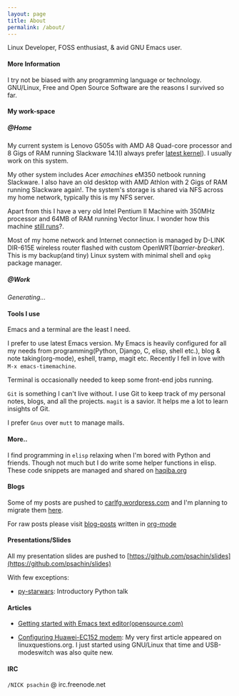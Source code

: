 ```yaml
---
layout: page
title: About
permalink: /about/
---
```


Linux Developer, FOSS enthusiast, & avid GNU Emacs user.

#### More Information

I try not be biased with any programming language or technology.
GNU/Linux, Free and Open Source Software are the reasons I survived so
far.

#### My work-space

##### @Home

My current system is Lenovo G505s with AMD A8 Quad-core processor and
8 Gigs of RAM running Slackware 14.1(I always prefer
[latest kernel](https://github.com/psachin/bash_scripts/blob/master/build_my_kernel.sh)).
I usually work on this system.

My other system includes Acer _emachines_ eM350 netbook running
Slackware. I also have an old desktop with AMD Athlon with 2 Gigs of
RAM running Slackware again!. The system's storage is shared via NFS
across my home network, typically this is my NFS server.

Apart from this I have a very old Intel Pentium II Machine with 350MHz
processor and 64MB of RAM running Vector linux. I wonder how this
machine [still
runs](https://plus.google.com/+Sachinp/posts/UMCp3L6NiAn?pid=5864821069617337218&oid=113870692888444102463)?.

Most of my home network and Internet connection is managed by D-LINK
DIR-615E wireless router flashed with custom
OpenWRT(_barrier-breaker_). This is my backup(and tiny) Linux system
with minimal shell and `opkg` package manager.

##### @Work

*Generating...*

#### Tools I use

Emacs and a terminal are the least I need.

I prefer to use latest Emacs version. My Emacs is heavily configured
for all my needs from programming(Python, Django, C, elisp, shell
etc.), blog & note taking(org-mode), eshell, tramp, magit etc.
Recently I fell in love with `M-x emacs-timemachine`.

Terminal is occasionally needed to keep some front-end jobs running.

`Git` is something I can't live without. I use Git to keep track of my
personal notes, blogs, and all the projects. `magit` is a savior. It
helps me a lot to learn insights of Git.

I prefer `Gnus` over `mutt` to manage mails.

#### More..

I find programming in `elisp` relaxing when I'm bored with Python and
friends. Though not much but I do write some helper functions in
elisp. These code snippets are managed and shared on
[haqiba.org](http://haqiba.org)

#### Blogs

Some of my posts are pushed to
[carlfg.wordpress.com](https://carlfg.wordpress.com/) and I'm planning
to migrate them [here](http://psachin.github.io).

For raw posts please visit
[blog-posts](https://github.com/psachin/blog-posts) written in
[org-mode](http://orgmode.org/)

#### Presentations/Slides

All my presentation slides are pushed to
[https://github.com/psachin/slides](https://github.com/psachin/slides)

With few exceptions:

* [py-starwars](http://psachin.github.io/py-starwars/): Introductory
  Python talk

#### Articles

* [Getting started with Emacs text
  editor(opensource.com)](https://opensource.com/life/16/2/intro-to-emacs)

* [Configuring Huawei-EC152
  modem](http://www.linuxquestions.org/linux/answers/hardware/configuring_huaweiec152_modem):
  My very first article appeared on linuxquestions.org. I just started using
  GNU/Linux that time and USB-modeswitch was also quite new.

#### IRC

`/NICK psachin` @ irc.freenode.net
